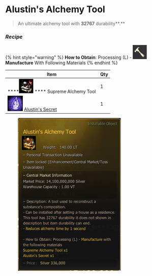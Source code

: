 # Alustin's Alchemy Tool

> An ultimate alchemy tool with **32767** durability**.**

### _Recipe_

{% hint style="warning" %}
**How to Obtain**: Processing (L) - <img src="../../../.gitbook/assets/QQ截图20221109033029.png" alt="" data-size="line"> **Manufacture** With Following Materials
{% endhint %}

| Item                                                                                                     | Qty |
| -------------------------------------------------------------------------------------------------------- | --- |
| ****![](../../../.gitbook/assets/QQ截图20221102185840.png) **** Supreme Alchemy Tool                       | 1   |
| ![](../../../.gitbook/assets/QQ截图20221103045349.png) [Alustin's Secret](../materials/alustins-secret.md) | 1   |

<figure><img src="../../../.gitbook/assets/QQ截图20221102174945.png" alt=""><figcaption></figcaption></figure>
